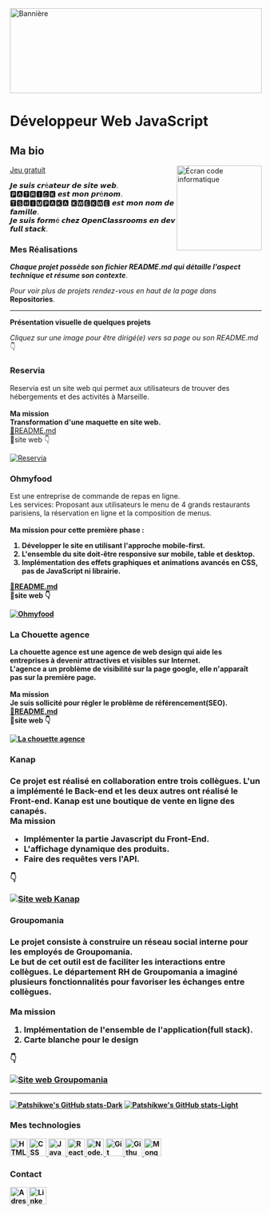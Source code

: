 
  <a href="#">
    <img src="https://github.com/patshikwe/stockage_img/blob/main/Patshikwe_Digital_Marketing_LinkedIn_Banner%20.png"  alt="Bannière" height="170"    width="100%"/>
  </a>
    
  # Développeur Web JavaScript
   
  ## Ma bio
 <div>
  <a href="https://patshikwe.github.io/jeu_obstacle/">
      <img src="https://media.giphy.com/media/QHLBmZ2Xmdvgc/giphy-downsized.gif" alt="Écran code informatique" width="170" align="right"/>
    Jeu gratuit
  </a>
    <p align="left">
       𝙅𝙚 𝙨𝙪𝙞𝙨 𝙘𝙧é𝙖𝙩𝙚𝙪𝙧 𝙙𝙚 𝙨𝙞𝙩𝙚 𝙬𝙚𝙗.<br/> 
       🅿🅰🆃🆁🅸🅲🅺 𝙚𝙨𝙩 𝙢𝙤𝙣 𝙥𝙧é𝙣𝙤𝙢.<br/>
       🆃🆂🅷🅸🅼🅿🅰🅺🅰  🅺🆆🅴🅺🆆🅴 𝙚𝙨𝙩 𝙢𝙤𝙣 𝙣𝙤𝙢 𝙙𝙚 𝙛𝙖𝙢𝙞𝙡𝙡𝙚.<br/>
      𝙅𝙚 𝙨𝙪𝙞𝙨 𝙛𝙤𝙧𝙢é 𝙘𝙝𝙚𝙯 𝙊𝙥𝙚𝙣𝘾𝙡𝙖𝙨𝙨𝙧𝙤𝙤𝙢𝙨 𝙚𝙣 𝙙𝙚𝙫 𝙛𝙪𝙡𝙡 𝙨𝙩𝙖𝙘𝙠.
    </p>
 </div>

  ### Mes Réalisations
 
   **_Chaque projet possède son fichier README.md qui détaille l'aspect technique et résume son contexte_**.
   
   *Pour voir plus de projets rendez-vous en haut de la page dans* **Repositories**.
   _____________________
   
   
  **Présentation visuelle de quelques projets** 
  
  *Cliquez sur une image pour être dirigé(e) vers sa page ou son README.md*
   👇
   
   <div>
    <div >
      <h3>Reservia</h3>
     <p>
       Reservia est un site web qui permet aux utilisateurs de trouver des hébergements et des activités à Marseille.<br/><br/>
        <strong>Ma mission</strong><br/>
       <strong>Transformation d'une maquette en site web.</strong><br/>
       <a href="https://github.com/patshikwe/tshimpakakwekwepatrick_2_18062021">🔗README.md</a><br/>
       🔗site web
        👇
     </p>
     <a href="https://patshikwe.github.io/tshimpakakwekwepatrick_2_18062021/">
       <img src="https://github.com/patshikwe/stockage_img/blob/main/img/Reservia_extrait_maquette.jpg" alt="Reservia" />
     </a>
   </div> 
    <div>
     <p>
      <h3>Ohmyfood</h3>
       Est une entreprise de commande de repas en ligne.<br/>
       Les services: Proposant aux utilisateurs le menu de 4 grands restaurants parisiens,
       la réservation en ligne et la composition de menus.<br/><br/>
       <strong>Ma mission<strong> pour cette première phase :
         <ol>
           <li>Développer le site en utilisant l'approche <strong>mobile-first</strong>.</li>
           <li>L'ensemble du site doit-être <strong>responsive sur mobile, table et desktop</strong>.</li>
           <li>Implémentation <strong>des effets graphiques et animations</strong> avancés en CSS, pas de JavaScript ni librairie.</li>
         </ol>
         <a href="https://github.com/patshikwe/tshimpakakwekwepatrick_3_26082021">🔗README.md</a><br/>
          🔗site web
          👇
     </p>
     <a href="https://patshikwe.github.io/tshimpakakwekwepatrick_3_26082021/">
       <img src="https://github.com/patshikwe/stockage_img/blob/main/img/Ohmyfood_page_d'accueil.jpg" alt="Ohmyfood"/>
     </a>
   </div> 
    <div>
     <p>
      <h3>La Chouette agence</h3>
      La chouette agence est une agence de web design qui aide les entreprises à devenir attractives et visibles sur Internet.<br/>
      L'agence a un problème de visibilité sur la page google, elle n'apparaît pas sur la première page.<br/><br/>
      <strong>Ma mission</strong><br/>
      Je suis sollicité pour régler le problème de référencement(SEO).<br/>
      <a href="https://github.com/patshikwe/tshimpakakwekwepatrick_4_25102021">🔗README.md</a><br/>
       🔗site web
       👇
     </p>
     <a href="https://patshikwe.github.io/tshimpakakwekwepatrick_4_25102021/">
       <img src="https://github.com/patshikwe/stockage_img/blob/main/img/La_chouette_agence.jpg" alt="La chouette agence"/>
     </a>
   </div>  
</div>

 <div>
   <h3>Kanap<h3>
     <p>
       Ce projet est réalisé en collaboration entre trois collègues.
       L'un a implémenté le Back-end et les deux autres ont réalisé le Front-end.
       Kanap est une boutique de vente en ligne des canapés.<br/>
       <strong>Ma mission</strong><br/>
       <ul>
         <li>Implémenter la partie <strong>Javascript du Front-End</strong>.</li>
         <li><strong>L'affichage dynamique des produits</strong>.</li>
         <li><strong>Faire des requêtes vers l'API</strong>.</li>
       </ul>
         👇
     </p>
     <a href="https://github.com/patshikwe/tshimpakakwekwepatrick_5_06012022">
       <img src="https://github.com/patshikwe/stockage_img/blob/main/img/Kanap_demo.gif"  alt="Site web Kanap"/>
     </a>
 </div>
     
   <div>
   <h3>Groupomania<h3>
     <p>
       Le projet consiste à construire un réseau social interne pour les employés de Groupomania.<br/> 
       Le but de cet outil est de faciliter les interactions entre collègues. Le département RH de
       Groupomania a imaginé plusieurs fonctionnalités pour favoriser les échanges entre collègues.<br/><br/>
       <strong>Ma mission</strong><br>
       <ol>
         <li><strong>Implémentation de l'ensemble de l'application(full stack)</strong>.</li>
         <li><strong>Carte blanche pour le design</strong.</li>
       </ol>
          👇
     </p>
     <a href="https://github.com/patshikwe/tshimpakakwekwepatrick_7_27052022">
       <img src="https://github.com/patshikwe/stockage_img/blob/main/img/Groupomania_demo.gif"  alt="Site web Groupomania"/>
     </a>
 </div>
 <hr>
      
  [![Patshikwe's GitHub stats-Dark](https://github-readme-stats.vercel.app/api?username=patshikwe&show_icons=true&theme=highcontrast#gh-dark-mode-only)](https://github.com/anuraghazra/github-readme-stats#gh-dark-mode-only)
[![Patshikwe's GitHub stats-Light](https://github-readme-stats.vercel.app/api?username=patshikwe&show_icons=true&theme=default#gh-light-mode-only)](https://github.com/anuraghazra/github-readme-stats#gh-light-mode-only)

  ### Mes technologies
  <div >
    <a href="#">
      <img src="https://github.com/patshikwe/stockage_img/blob/main/icons/html5-plain-wordmark.svg" alt="HTML5" width="35px" />
    </a>
    <a href="#">
       <img src="https://github.com/patshikwe/stockage_img/blob/main/icons/css3-plain-wordmark.svg" alt="CSS" width="35px" />
    </a>
    <a href="#">
      <img src="https://github.com/patshikwe/stockage_img/blob/main/icons/javascript-plain.svg" alt="JavaScript" width="35px" />
    </a>
    <a href="#">
      <img src="https://github.com/patshikwe/stockage_img/blob/main/icons/react-original-wordmark.svg" alt="React" width="35px" />
    </a>
    <a href="#">
      <img src="https://github.com/patshikwe/stockage_img/blob/main/icons/nodejs-plain.svg" alt="Node.js" width="35px" />
    </a>
    <a href="#">
      <img src="https://github.com/patshikwe/stockage_img/blob/main/icons/git-original.svg" alt="Git" width="35px" />
    </a>
    <a href="#">
       <img src="https://github.com/patshikwe/stockage_img/blob/main/icons/github-g967735ec5_640.png" alt="Github" width="35px" />
    </a>
    <a href="#">
      <img src="https://github.com/patshikwe/stockage_img/blob/main/icons/mongodb-original.svg" alt="MongoDB" width="35px" />
    </a> 
  </di>
  
  ### Contact
  <a href="mailto:patrick.tshimpaka.kwekwe@gmail.com">
    <img src="https://github.com/patshikwe/stockage_img/blob/main/icons/at-sign-g53140000c_640.png" alt="Adresse mail" width="35px" />
  </a>
    
 <a href="https://linkedin.com/in/patrick-tshimpaka-kwekwe">
    <img src="https://github.com/patshikwe/stockage_img/blob/main/icons/linked-in-gfe4608683_640.png" alt="LinkedIn" width="35px" />
 </a>


<!--
**patshikwe/patshikwe** is a ✨ _special_ ✨ repository because its `README.md` (this file) appears on your GitHub profile.

Here are some ideas to get you started:

- 🔭 I’m currently working on ...
- 🌱 I’m currently learning ...
- 👯 I’m looking to collaborate on ...
- 🤔 I’m looking for help with ...
- 💬 Ask me about ...
- 📫 How to reach me: ...
- 😄 Pronouns: ...
- ⚡ Fun fact: ...
-->
